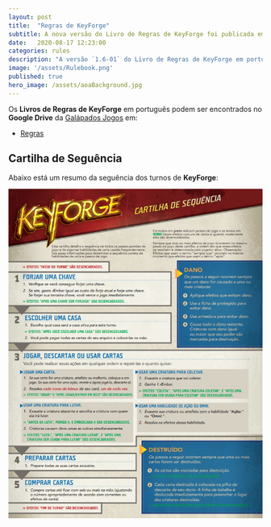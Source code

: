 ```yaml
---
layout: post
title:  "Regras de KeyForge"
subtitle: A nova versão do Livro de Regras de KeyForge foi publicada em português
date:   2020-08-17 12:23:00
categories: rules
description: "A versão `1.6-01` do Livro de Regras de KeyForge em português está disponível para _download_"
image: '/assets/Rulebook.png'
published: true
hero_image: /assets/aoaBackground.jpg
---
```


Os **Livros de Regras de KeyForge** em português podem ser encontrados no **Google Drive** da
[Galápados Jogos](http://asmodee.galapagosjogos.com.br/keyforge-portal-oficial) em:
* [Regras](https://drive.google.com/drive/u/0/folders/1WzPtPX3CMKOYoGjHf6q3mrUYdLAliZj_)

## Cartilha de Seguência

Abaixo está um resumo da seguência dos turnos de **KeyForge**:

![TimingChart.png](/assets/TimingChart.png)
